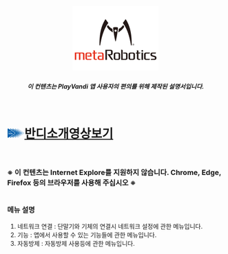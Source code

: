 
# <div align="center"><img width="200" src="./Images/metalogo.jpg"></div>

##### <p align="center">이 컨텐츠는 PlayVandi 앱 사용자의 편의를 위해 제작된 설명서입니다.</p>

<br>

# <a href="https://www.youtube.com/watch?v=_YkFJXDrei8"><img width="40" src="./Images/vandilogo.png"></a>[반디소개영상보기](https://www.youtube.com/watch?v=_YkFJXDrei8)

<br>

### ※ 이 컨텐츠는 Internet Explore를 지원하지 않습니다. Chrome, Edge, Firefox 등의 브라우저를 사용해 주십시오 ※

#

### 메뉴 설명
1. 네트워크 연결 : 단말기와 기체의 연결시 네트워크 설정에 관한 메뉴입니다.
2. 기능 : 앱에서 사용할 수 있는 기능들에 관한 메뉴입니다.
3. 자동방제 : 자동방제 사용등에 관한 메뉴입니다.

